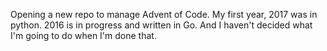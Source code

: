 

Opening a new repo to manage Advent of Code. My first year, 2017 was in python. 2016 is in progress and written in Go. And I haven't decided what I'm going to do when I'm done that.
